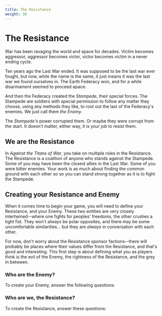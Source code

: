 ```yaml
---
title: The Resistance
weight: 30
---
```


# The Resistance

War has been ravaging the world and space for decades. Victim becomes aggressor,
aggressor becomes victor, victor becomes victim in a never ending cycle.

Ten years ago the Last War ended. It was supposed to be the last war ever
fought, but now, while the name is the same, it just means it was the last war
we found ourselves in. The Earth Federacy won, and for a while disarmament
seemed to proceed apace.

And then the Federacy created the _Stampede_, their special forces. The Stampede
are soldiers with special permission to follow any matter they choose, using any
methods they like, to root out the last of the Federacy's enemies. We just call
them _the Enemy_.

The _Stampede's_ power corrupted them. Or maybe they were corrupt from the
start. It doesn't matter, either way, it is your job to resist them.

## We are the Resistance

In _Against the Titans of War_, you take on multiple roles in the Resistance.
The Resistance is a coalition of anyone who stands against the Stampede. Some of
you may have been the closest allies in the Last War. Some of you were bitter
enemies. Your work is as much about finding the common ground with each other so
so you can stand strong together as it is to fight the Stampede.

## Creating your Resistance and Enemy

When it comes time to begin your game, you will need to define your Resistance,
and your Enemy. These two entities are very closely intertwined--where one
fights for peoples' freedoms, the other crushes a tight fist. They won't always
be polar opposites, and there may be some uncomfortable similarities... but they
are _always_ in conversation with each other.

For now, don't worry about the Resistance sponsor factions--there will probably
be places where their values differ from the Resistance, and that's good and
interesting. This first step is about defining what you as players think is the
evil of the Enemy, the rightness of the Resistance, and the grey in between.

### Who are the Enemy?

To create your Enemy, answer the following questions:

### Who are we, the Resistance?

To create the Resistance, answer these questions:

